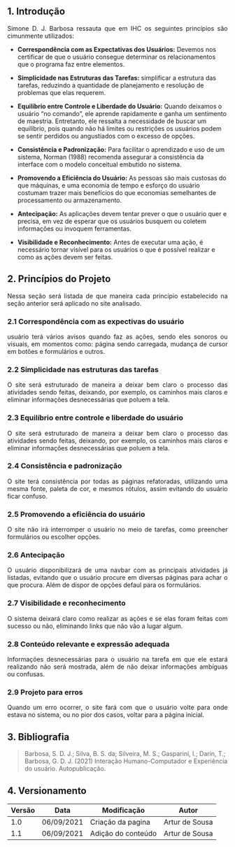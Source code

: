 ## 1. Introdução

<p style="text-align: justify">
Simone D. J. Barbosa ressauta que em IHC os seguintes princípios são cimunmente utilizados: 
</p>

- **Correspondência com as Expectativas dos Usuários:** Devemos nos certificar de que o usuário consegue determinar os relacionamentos que o programa faz entre elementos.

- **Simplicidade nas Estruturas das Tarefas:** simplificar a estrutura das tarefas, reduzindo a quantidade de planejamento e resolução de problemas que elas requerem.

- **Equilíbrio entre Controle e Liberdade do Usuário:** Quando deixamos o usuário “no comando”,
ele aprende rapidamente e ganha um sentimento de maestria. Entretanto, ele ressalta a necessidade de buscar um equilíbrio, pois quando não há limites ou restrições os usuários podem se sentir perdidos ou angustiados com o excesso de opções.

- **Consistência e Padronização:** Para facilitar o aprendizado e uso de um sistema, Norman (1988) recomenda assegurar a consistência da interface com o modelo conceitual embutido no sistema.

- **Promovendo a Eficiência do Usuário:** As pessoas são mais custosas do que máquinas, e uma economia de tempo e esforço do usuário costumam trazer mais benefícios do que economias semelhantes de processamento ou armazenamento.

- **Antecipação:** As aplicações devem tentar prever o que o usuário quer e precisa, em vez de esperar que os usuários busquem ou coletem informações ou invoquem ferramentas.

- **Visibilidade e Reconhecimento:** Antes de executar uma ação, é necessário tornar visível para os usuários o que é possível realizar e como as ações devem ser feitas. 


## 2. Princípios do Projeto

<p style="text-align: justify">
Nessa seção será listada de que maneira cada princípio estabelecido na seção anterior será aplicado no site analisado.
</p>

### 2.1 Correspondência com as expectivas do usuário

<p style="text-align: justify">
 usuário terá vários avisos quando faz as ações, sendo eles sonoros ou visuais, em momentos como: página sendo carregada, mudança de cursor em botões e formulários e outros.
</p>

### 2.2 Simplicidade nas estruturas das tarefas

<p style="text-align: justify">
 O site será estruturado de maneira a deixar bem claro o processo das atividades sendo feitas, deixando, por exemplo, os caminhos mais claros e eliminar informações desnecessárias que poluem a tela.
</p>

### 2.3 Equilíbrio entre controle e liberdade do usuário

<p style="text-align: justify">
 O site será estruturado de maneira a deixar bem claro o processo das atividades sendo feitas, deixando, por exemplo, os caminhos mais claros e eliminar informações desnecessárias que poluem a tela.
</p>

### 2.4 Consistência e padronização

<p style="text-align: justify">
O site terá consistência por todas as páginas refatoradas, utilizando uma mesma fonte, paleta de cor, e mesmos rótulos, assim evitando do usuário ficar confuso.
</p>

### 2.5 Promovendo a eficiência do usuário

<p style="text-align: justify">
O site não irá interromper o usuário no meio de tarefas, como preencher formulários ou escolher opções.
</p>

### 2.6 Antecipação

<p style="text-align: justify">
O usuário disponibilizará de uma navbar com as principais atividades já listadas, evitando que o usuário procure em diversas páginas para achar o que procura. Além de dispor de opções defaul para os formulários.
</p>

### 2.7 Visibilidade e reconhecimento

<p style="text-align: justify">
O sistema deixará claro como realizar as ações e se elas foram feitas com sucesso ou não, eliminando links que não vão a lugar algum.
</p>

### 2.8 Conteúdo relevante e expressão adequada

<p style="text-align: justify">
Informações desnecessárias para o usuário na tarefa em que ele estará realizando não será mostrada, além de não deixar informações ambíguas ou confusas.
</p>

### 2.9 Projeto para erros

<p style="text-align: justify">
Quando um erro ocorrer, o site fará com que o usuário volte para onde estava no sistema, ou no pior dos casos, voltar para a página inicial.
</p>

## 3. Bibliografia 

>Barbosa, S. D. J.; Silva, B. S. da; Silveira, M. S.; Gasparini, I.; Darin, T.; Barbosa, G. D. J. (2021) Interação Humano-Computador e Experiência do usuário. Autopublicação.


## 4. Versionamento
Versão|Data      |Modificação        |Autor
------|----------|-------------------|---------------
1.0   |06/09/2021|Criação da pagina  | Artur de Sousa
1.1   |06/09/2021|Adição do conteúdo | Artur de Sousa
